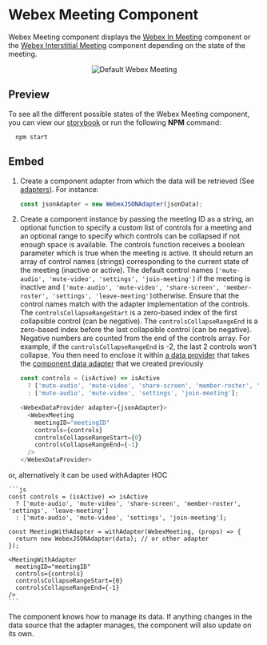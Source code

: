 # Webex Meeting Component

Webex Meeting component displays the [Webex In Meeting](../WebexInMeeting) component or the
[Webex Interstitial Meeting](../WebexInterstitialMeeting) component depending on the state of the meeting.

<p align="center">
  <img src="./WebexMeeting.gif" alt="Default Webex Meeting" />
</p>

## Preview

To see all the different possible states of the Webex Meeting component,
you can view our [storybook](https://webex.github.io/components/storybook/storybook/?path=/story/webex-meeting--in-session)
or run the following **NPM** command:

```shell
  npm start
```

## Embed

1. Create a component adapter from which the data will be retrieved (See [adapters](../../adapters)). For instance:

    ```js
    const jsonAdapter = new WebexJSONAdapter(jsonData);
    ```

2. Create a component instance by passing the meeting ID as a string, an optional function to specify a custom list of controls for a meeting and an optional range to specify which controls can be collapsed if not enough space is available.
The controls function receives a boolean parameter which is true when the meeting is active. It should return an array of control names (strings) corresponding to the current state of the meeting (inactive or active). The default control names `['mute-audio', 'mute-video', 'settings', 'join-meeting']` if the meeting is inactive and `['mute-audio', 'mute-video', 'share-screen', 'member-roster', 'settings', 'leave-meeting']`otherwise.
Ensure that the control names match with the adapter implementation of the controls.
The `controlsCollapseRangeStart` is a zero-based index of the first collapsible control (can be negative).
The `controlsCollapseRangeEnd` is a zero-based index before the last collapsible control (can be negative). Negative numbers are counted from the end of the controls array. For example, if the `controlsCollapseRangeEnd` is -2, the last 2 controls won't collapse. You then need to enclose it within [a data provider](../WebexDataProvider/WebexDataProvider.js) that takes the [component data adapter](../../adapters/WebexJSONAdapter.js) that we created previously

    ```js
    const controls = (isActive) => isActive
      ? ['mute-audio', 'mute-video', 'share-screen', 'member-roster', 'settings', 'leave-meeting']
      : ['mute-audio', 'mute-video', 'settings', 'join-meeting'];

    <WebexDataProvider adapter={jsonAdapter}>
      <WebexMeeting 
        meetingID="meetingID"
        controls={controls}
        controlsCollapseRangeStart={0}
        controlsCollapseRangeEnd={-1}
      />
    </WebexDataProvider>
    ```
or, alternatively it can be used withAdapter HOC

    ```js
    const controls = (isActive) => isActive
      ? ['mute-audio', 'mute-video', 'share-screen', 'member-roster', 'settings', 'leave-meeting']
      : ['mute-audio', 'mute-video', 'settings', 'join-meeting'];

    const MeetingWithAdapter = withAdapter(WebexMeeting, (props) => {
      return new WebexJSONAdapter(data); // or other adapter
    });

    <MeetingWithAdapter 
      meetingID="meetingID"
      controls={controls}
      controlsCollapseRangeStart={0}
      controlsCollapseRangeEnd={-1}
    />
    ```

The component knows how to manage its data. If anything changes in the data source that the adapter manages,
the component will also update on its own.
